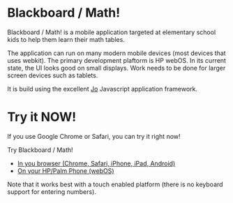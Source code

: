 # Blackboard / Math!

Blackboard / Math! is a mobile application targeted at elementary school kids to help them learn their math tables.

The application can run on many modern mobile devices (most devices that uses webkit). The primary development plaftorm is HP webOS. In its current state, the UI looks good on small displays. Work needs to be done for larger screen devices such as tablets.

It is build using the excellent [Jo](http://joapp.com/) Javascript application framework.

# Try it NOW!

If you use Google Chrome or Safari, you can try it right now!

Try Blackboard / Math!
* [In you browser (Chrome, Safari, iPhone, iPad, Android)](http://ukabu.github.com/blackboardMath)
* [On your HP/Palm Phone (webOS)](http://developer.palm.com/appredirect/?packageid=net.ukabu.blackboardmath)


Note that it works best with a touch enabled platform (there is no keyboard support for entering numbers).
